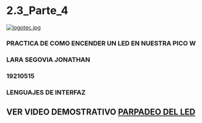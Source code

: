 # 2.3_Parte_4
[![logotec.jpg](https://i.postimg.cc/7LKVn79K/logotec.jpg)](https://postimg.cc/VSbnYJ3t)

### PRACTICA DE COMO ENCENDER UN LED EN NUESTRA PICO W
### LARA SEGOVIA JONATHAN
### 19210515
### LENGUAJES DE INTERFAZ
## **VER VIDEO DEMOSTRATIVO** [PARPADEO DEL LED](https://www.loom.com/share/5ca9de3637e1430ba72f553de7ea9380)
